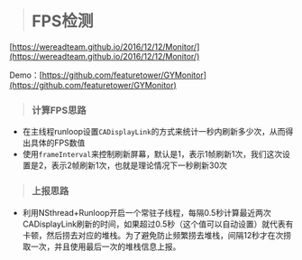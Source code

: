 > # FPS检测

[https://wereadteam.github.io/2016/12/12/Monitor/](https://wereadteam.github.io/2016/12/12/Monitor/)

Demo：[https://github.com/featuretower/GYMonitor](https://github.com/featuretower/GYMonitor)

> ### 计算FPS思路

* 在主线程runloop设置`CADisplayLink`的方式来统计一秒内刷新多少次，从而得出具体的FPS数值
* 使用`frameInterval`来控制刷新屏幕，默认是1，表示1帧刷新1次，我们这次设置是2，表示2帧刷新1次，也就是理论情况下一秒刷新30次

> ### 上报思路

* 利用NSthread+Runloop开启一个常驻子线程，每隔0.5秒计算最近两次CADisplayLink刷新的时间，如果超过0.5秒（这个值可以自动设置）就代表有卡顿，然后捞去对应的堆栈。为了避免防止频繁捞去堆栈，间隔12秒才在次捞取一次，并且使用最后一次的堆栈信息上报。



